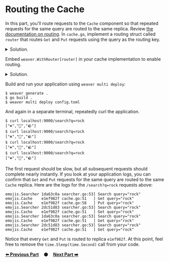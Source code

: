 # Routing the Cache

In this part, you'll route requests to the `Cache` component so that repeated
requests for the same query are routed to the same replica. Review [the
documentation on routing][routing]. In `cache.go`, implement a routing struct
called `router` that routes `Get` and `Put` requests using the query as the
routing key.

<details>
<summary>Solution.</summary>

TODO(mwhittaker): Embed solution here.
</details>

Embed `weaver.WithRouter[router]` in your cache implementation to enable
routing.

<details>
<summary>Solution.</summary>

TODO(mwhittaker): Embed solution here.
</details>

Build and run your application using `weaver multi deploy`:

```
$ weaver generate .
$ go build .
$ weaver multi deploy config.toml
```

And again in a separate terminal, repeatedly curl the application.

```
$ curl localhost:9000/search?q=rock
["☘️","🚀","🪨"]
$ curl localhost:9000/search?q=rock
["☘️","🚀","🪨"]
$ curl localhost:9000/search?q=rock
["☘️","🚀","🪨"]
$ curl localhost:9000/search?q=rock
["☘️","🚀","🪨"]
```

The first request should be slow, but all subsequent requests should complete
nearly instantly. If you look at your application logs, you can confirm that
`Get` and `Put` requests for the same query are routed to the same `Cache`
replica. Here are the logs for the `/search?q=rock` requests above:

```
emojis.Searcher 1da63c0a searcher.go:53] Search query="rock"
emojis.Cache    e1ef982f cache.go:51   ] Get query="rock"
emojis.Cache    e1ef982f cache.go:58   ] Put query="rock"
emojis.Searcher 2dc51d83 searcher.go:53] Search query="rock"
emojis.Cache    e1ef982f cache.go:51   ] Get query="rock"
emojis.Searcher 1da63c0a searcher.go:53] Search query="rock"
emojis.Cache    e1ef982f cache.go:51   ] Get query="rock"
emojis.Searcher 2dc51d83 searcher.go:53] Search query="rock"
emojis.Cache    e1ef982f cache.go:51   ] Get query="rock"
```

Notice that every `Get` and `Put` is routed to replica `e1ef982f`. At this
point, feel free to remove the `time.Sleep(time.Second)` call from your code.

[**:arrow_left: Previous Part**](../07)
&nbsp;&nbsp;&nbsp;:black_circle:&nbsp;&nbsp;&nbsp;
[**Next Part :arrow_right:**](../09)

[routing]: https://serviceweaver.dev/docs.html#routing
